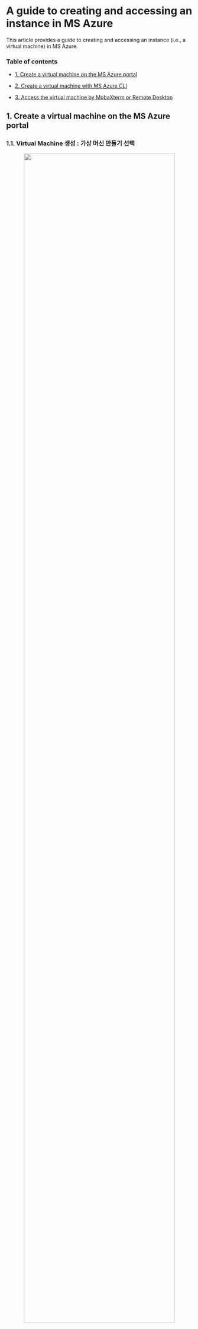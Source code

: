 # A guide to creating and accessing an instance in MS Azure

This article provides a guide to creating and accessing an instance (i.e., a virtual machine) in MS Azure. 

### Table of contents

- [1. Create a virtual machine on the MS Azure portal](#1-Create-a-virtual-machine-on-the-MS-Azure-portal)
 
- [2. Create a virtual machine with MS Azure CLI](#2-Create-a-virtual-machine-with-MS-Azure-CLI)
 
- [3. Access the virtual machine by MobaXterm or Remote Desktop](#3-Access-the-virtual-machine-by-MobaXterm-or-Remote-Desktop)


## 1. Create a virtual machine on the MS Azure portal

### 1.1. Virtual Machine 생성 : 가상 머신 만들기 선택

<p align="center">
  <img src="https://user-images.githubusercontent.com/33706689/129452169-9c24847e-bb7b-4fe3-bdad-46279a7bad7e.png" width="90%" height="90%" >
</p>

### 1.2. Resource Group : 
- Azure 솔루션에 관련된 리소스를 보유하는 컨테이너입니다. 리소스 그룹에는 솔루션에 대한 모든 Resource 또는 Group으로 관리하려는 해당 리소스만 포함될 수 있습니다.
- 새로 만들기 선택 후 리소스 이름 입력

<p align="center">
  <img src="https://user-images.githubusercontent.com/33706689/129452170-16ed89b3-aafd-4034-bcea-f4d256db5b91.png" width="90%" height="90%" >
</p>

### 1.3. 인스턴스 정보 :
- 가상 머신 이름 : Ms Azure에 생성할 VM Name
- 지역 : VM을 생성할 위치
- 이미지 : OS Image
  - Windows 2012-R2, Windows 2016, Window 2019, Ubuntu18, Ubuntu20, CentOS7, CentOS8
- 크기 : 생성할 VM의 CPU, 메모리 크기
- 사용자 이름 : 생성할 VM User Name
- 암호 : 생성할 VM Password
  - Ubuntu : SSH / 암호 설정 둘다 가능
- 인바운드 포트 : VM으로 들어오는 방화벽 규칙

<p align="center">
  <img src="https://user-images.githubusercontent.com/33706689/129452171-1ca600ab-9e1c-4b68-8772-7c9114e379ce.png" width="90%" height="90%" >
</p>

<p align="center">
  <img src="https://user-images.githubusercontent.com/33706689/129452173-25306965-f4e0-41a7-af42-531f3d3d8dd9.png" width="90%" height="90%" >
</p>

<p align="center">
  <img src="https://user-images.githubusercontent.com/33706689/129464405-d2c84956-775e-41a1-b941-c43687fd870b.png" width="90%" height="90%" >
</p>

<p align="center">
  <img src="https://user-images.githubusercontent.com/33706689/129452174-2ef5bfde-2fdc-4489-8f5a-c3ff8a43174c.png" width="90%" height="90%" >
</p>

- Disk : VM에서 사용할 Disk 선택

<p align="center">
  <img src="https://user-images.githubusercontent.com/33706689/129452176-cf33aadc-a4b8-4f1d-bfb2-a85357a42a85.png" width="90%" height="90%" >
</p>

- Network : 
  - 가상 네트워크 : 동일한 가상 네트워크의 가상 머신은 기본적으로 서로 액세스 가능
  - 서브넷 : 가상 네트워크의 일정한 IP 주소 범위 (가상 머신을 서로 격리하거나 인터넷에서 격리하는데 사용)
  - 공용 IP : 가상 네트워크 외부에서 가상 머신과 통신하려는 경우 공유 IP 주소 시용

<p align="center">
  <img src="https://user-images.githubusercontent.com/33706689/129452177-ad47296f-9fa9-4312-a9e4-b412b5748b3c.png" width="90%" height="90%" >
</p>

- Advanced : 
  - 사용자 지정 데이터 (Cloud-init) : VM이 프로비저닝되는 동안 스크립트, 구성 파일 또는 기타 데이터를 가상 머신으로 전달할 수 있습니다.

<p align="center">
  <img src="https://user-images.githubusercontent.com/33706689/129452178-1e99b870-79e0-4b3b-afd9-28fd6e0c3be1.png" width="90%" height="90%" >
</p>
  
- Create VM

<p align="center">
  <img src="https://user-images.githubusercontent.com/33706689/129452179-1b14a9d7-e54b-42dc-ba76-87c22ab9333d.png" width="90%" height="90%" >
</p>


## 2. Create a virtual machine with MS Azure CLI

### 2.1. Install MS Azure CLI
Please, refer to [Install Ms Azure CLI](https://docs.microsoft.com/ko-kr/cli/azure/install-azure-cli)

### 2.2. Steps to create a virtual machine

#### 2.2.1. Login
```
az login -u UserID -p UserPassword
```
#### 2.2.2. Get available VM list
Azure Marketplace에서 사용할 수 있는 VM/VMSS 이미지를 나열
```
az vm image list
```
관련 Options:
  - [-all] : 사용 가능한 이미지를 모두 나열 합니다.
  - [--offer] : 이미지 제품 이름, 부분 이름이 허용 됩니다.
  - [--publisher] : 이미지 게시자 이름, 부분 이름이 허용 됩니다.
  - [--sku] : 이미지 sku 이름, 부분 이름이 (가) 허용 됩니다.
  - [--subscription] : 구독의 이름 또는 ID입니다.

<p align="center">
<img src="https://user-images.githubusercontent.com/33706689/129454996-2923a69b-3a6c-4f5b-bd83-49b2b7dd238d.png" width="90%" height="90%" >
</p>

#### 2.2.3. Create a virtual machine
```
az vm create --resource-group %RESOURCE% --name %VM_NAME% --image %VM_IMAGE% --size %VM_SIZE% --admin-username %VM_USER_NAME% --admin-password %VM_PWD% --location %VM_LOCATION%
```

#### 2.2.4. Open port
```
az vm open-port --resource-group %RESOURCE% --name %VM_NAME% --port "VM_Port_Num"
```

#### 2.2.5. Attach disk 
```
az vm disk attach -g %RESOURCE% --name %VM_NAME% --name "VM_DISK_NAME --new --size-gb %VM_SIZE%
```

#### 2.2.6. Delete the resource group
```
azure group delete --name %RESOURCE%
```

#### 2.2.7. Delete the resource group 
```
az vm delete -g %RESOURCE% -n %VM_NAME% --yes
```

#### 2.2.8. Run the PowerShell Script on the virtual machine
```
az vm run-command invoke -g %RESOURCE% -n %VM_NAME% --command-id RunPowerShellScript --script "Powershell_Script"
```

#### 2.2.9. Check the virtual machine
```
az vm show --resource-group %RESOURCE%  --name %VM_NAME%
```


## 3. Access the virtual machine by MobaXterm or Remote Desktop

### 3.1. Access the virtual machine by Remote Desktop

- VM 생성 후 Resource Group에 생성되는 리소스들

<p align="center">
<img src="https://user-images.githubusercontent.com/33706689/129464565-5e01d710-4e0a-4dcc-a0c3-73e2d8b0894d.png" width="90%" height="90%" >
</p>

- Windows Virtual Machine Public IP를 확인

<p align="center">
<img src="https://user-images.githubusercontent.com/33706689/129464557-ce378630-ec3c-47d0-9a39-292bcc4575cd.png" width="90%" height="90%" >
</p>

- 로컬 PC의 Remote Desktop에서 Virtual Machine 연결
<p align="center">
<img src="https://user-images.githubusercontent.com/33706689/129464558-cb0b7712-cf53-40cb-82dd-d24c2ade38bd.png" width="90%" height="90%" >
</p>

- 사용자 자격 증명입력
<p align="center">
<img src="https://user-images.githubusercontent.com/33706689/129464559-f277ca23-9e8d-4888-b8e4-8adf6365136d.png" width="90%" height="90%" >
</p>

- 접속 확인

<p align="center">
<img src="https://user-images.githubusercontent.com/33706689/129464561-c51b54d3-bc0b-443c-9242-91d7ed216b7c.png" width="90%" height="90%" >
</p>


### 3.1. Access the virtual machine by MobaXterm

- Linux Virtual Machine Public IP를 확인

<p align="center">
<img src="https://user-images.githubusercontent.com/33706689/129464562-1f81d80a-dcfe-4bd2-8c70-412b1f201d7f.png" width="90%" height="90%" >
</p>

  
- 로컬 PC의 MobaXterm에서 Virtual Machine 연결

<p align="center">
<img src="https://user-images.githubusercontent.com/33706689/129464563-399440fa-dbf2-49d9-9b5f-4d11c04752a5.png" width="90%" height="90%" >
</p>

- 접속 확인
<p align="center">
<img src="https://user-images.githubusercontent.com/33706689/129464564-1115a1b2-fa44-43ea-bcc8-6c9d34a70e52.png" width="90%" height="90%" >
</p>
